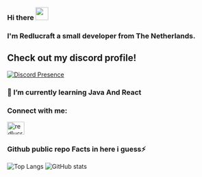 ### Hi there <img src="https://raw.githubusercontent.com/MartinHeinz/MartinHeinz/master/wave.gif" width="30px">

### I'm Redlucraft a small developer from The Netherlands.


## Check out my discord profile!
[![Discord Presence](https://lanyard-profile-readme.vercel.app/api/319447832732106752)](https://discord.com/users/319447832732106752)


### 🌱 I’m currently learning Java And React


<h3 align="left">Connect with me:</h3>
<p align="left">
<a href="https://twitter.com/redlucraft1" target="blank"><img align="center" src="https://raw.githubusercontent.com/rahuldkjain/github-profile-readme-generator/master/src/images/icons/Social/twitter.svg" alt="redlucraft1" height="30" width="40" /></a>
</p>

### Github public repo Facts in here i guess⚡
![Top Langs](https://github-readme-stats.vercel.app/api/top-langs/?username=Redlucraft)
![GitHub stats](https://github-readme-stats.vercel.app/api?username=Redlucraft&show_icons=true&theme=tokyonight)

